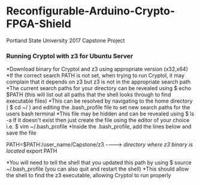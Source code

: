 # Reconfigurable-Arduino-Crypto-FPGA-Shield
Portland State University 2017 Capstone Project


### Running Cryptol with z3 for Ubuntu Server
*Download binary for Cryptol and z3 using appropriate version (x32,x64)
*If the correct search PATH is not set, when trying to run Cryptol, it may complain that it depends on z3 but z3 is not in the appropriate search path
*The current search paths for your directory can be revealed using $ echo $PATH (this will list out all paths that the shell looks through to find executable files)
*This can be resolved by navigating to the home directory ( $ cd ~/ ) and editing the .bash_profile file to set new search paths for the users bash terminal
*This file may be hidden and can be revealed using $ ls -a  If it doesn't exist then just create the file using the editor of your choice i.e. $ vim ~/.bash_profile
*Inside the .bash_profile, add the lines below and save the file

PATH=$PATH:/user_name/Capstone/z3           ----> *directory where z3 binary is located*
export PATH

*You will need to tell the shell that you updated this path by using $ source ~/.bash_profile (you can also quit and restart the shell)
*This should allow the shell to find the z3 executable, allowing Cryptol to run properly
